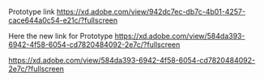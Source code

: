Prototype link
https://xd.adobe.com/view/942dc7ec-db7c-4b01-4257-cace644a0c54-e21c/?fullscreen

Here the new link for Prototype
https://xd.adobe.com/view/584da393-6942-4f58-6054-cd7820484092-2e7c/?fullscreen

https://xd.adobe.com/view/584da393-6942-4f58-6054-cd7820484092-2e7c/?fullscreen
